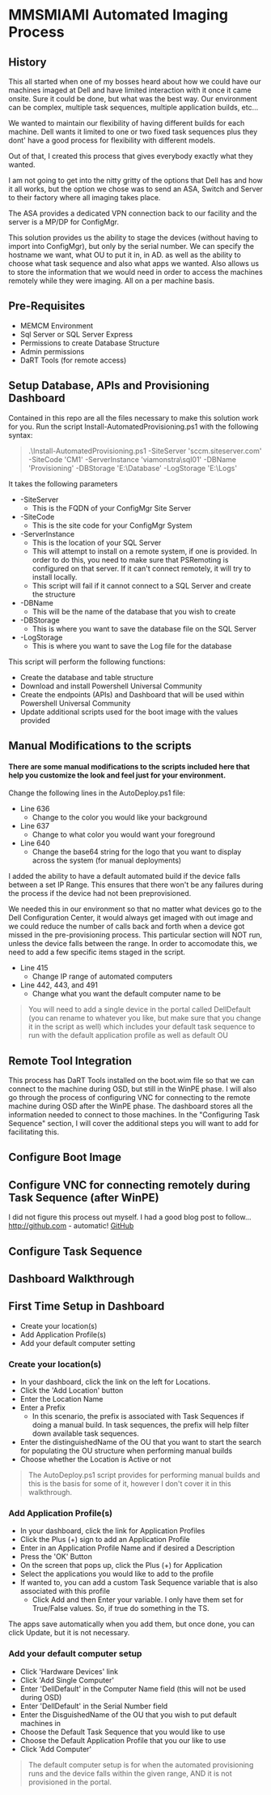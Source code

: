 # MMSMIAMI Automated Imaging Process
## History
This all started when one of my bosses heard about how we could have our machines imaged at 
Dell and have limited interaction with it once it came onsite.
Sure it could be done, but what was the best way.
Our environment can be complex, multiple task sequences, multiple application builds, etc...

We wanted to maintain our flexibility of having different builds for each machine. 
Dell wants it limited to one or two fixed task sequences plus they dont' have a good 
process for flexibility with different models.

Out of that, I created this process that gives everybody exactly what they wanted.

I am not going to get into the nitty gritty of the options that Dell has and how it all works, but the option 
we chose was to send an ASA, Switch and Server to their factory where all imaging takes place.

The ASA provides a dedicated VPN connection back to our facility and the server is a MP/DP for ConfigMgr.

This solution provides us the ability to stage the devices (without having to import into ConfigMgr), but only by 
the serial number. We can specify the hostname we want, what OU to put it in, in AD. as well as the ability to choose 
what task sequence and also what apps we wanted. Also allows us to store the information that we would need 
in order to access the machines remotely while they were imaging. All on a per machine basis.
## Pre-Requisites
* MEMCM Environment
* Sql Server or SQL Server Express
* Permissions to create Database Structure
* Admin permissions
* DaRT Tools (for remote access)
## Setup Database, APIs and Provisioning Dashboard
Contained in this repo are all the files necessary to make this solution work for you. Run the script 
Install-AutomatedProvisioning.ps1 with the following syntax:
> .\Install-AutomatedProvisioning.ps1 -SiteServer 'sccm.siteserver.com' -SiteCode 'CM1' -ServerInstance 'viamonstra\sql01' -DBName 'Provisioning' -DBStorage 'E:\Database' -LogStorage 'E:\Logs'

It takes the following parameters
* -SiteServer 
  * This is the FQDN of your ConfigMgr Site Server
* -SiteCode
  * This is the site code for your ConfigMgr System
* -ServerInstance
  * This is the location of your SQL Server
  * This will attempt to install on a remote system, if one is provided. In order to do this, you need to make sure that PSRemoting is configured on that server. If it can't connect remotely, it will try to install locally.
  * This script will fail if it cannot connect to a SQL Server and create the structure
* -DBName
  * This will be the name of the database that you wish to create
* -DBStorage
  * This is where you want to save the database file on the SQL Server
* -LogStorage
  * This is where you want to save the Log file for the database

This script will perform the following functions:
* Create the database and table structure
* Download and install Powershell Universal Community
* Create the endpoints (APIs) and Dashboard that will be used within Powershell Universal Community
* Update additional scripts used for the boot image with the values provided

## Manual Modifications to the scripts
#### There are some manual modifications to the scripts included here that help you customize the look and feel just for your environment.
Change the following lines in the AutoDeploy.ps1 file:

* Line 636
  * Change to the color you would like your background​
* Line 637
  * Change to what color you would want your foreground​
* Line 640
  * Change the base64 string for the logo that you want to display across the system (for manual deployments)

I added the ability to have a default automated build if the device falls between a set IP Range.
This ensures that there won't be any failures during the process if the device had not been preprovisioned.

We needed this in our environment so that no matter what devices go to the Dell Configuration Center,
it would always get imaged with out image and we could reduce the number of calls back and forth when a device got missed
in the pre-provisioning process. This particular section will NOT run, unless the device falls between the range.
In order to accomodate this, we need to add a few specific items staged in the script.

* Line 415
  * Change IP range of automated computers​
* Line 442, 443, and 491
  * Change what you want the default computer name to be​

> You will need to add a single device in the portal called DellDefault (you can rename to whatever you like, but make sure that you change it in the script as well) which includes your default task sequence to run with the default application profile as well as default OU​

## Remote Tool Integration
This process has DaRT Tools installed on the boot.wim file so that we can connect to the machine during OSD, but still
in the WinPE phase. I will also go through the process of configuring VNC for connecting to the remote machine during OSD
after the WinPE phase. The dashboard stores all the information needed to connect to those machines. In the "Configuring 
Task Sequence" section, I will cover the additional steps you will want to add for facilitating this.

## Configure Boot Image

## Configure VNC for connecting remotely during Task Sequence (after WinPE)
I did not figure this process out myself. I had a good blog post to follow...
http://github.com - automatic!
[GitHub](http://github.com)

## Configure Task Sequence

## Dashboard Walkthrough

## First Time Setup in Dashboard
* Create your location(s)
* Add Application Profile(s)
* Add your default computer setting

### Create your location(s)
* In your dashboard, click the link on the left for Locations.
* Click the 'Add Location' button
* Enter the Location Name
* Enter a Prefix
  * In this scenario, the prefix is associated with Task Sequences if doing a manual build. In task sequences, the prefix will help filter down available task sequences.
* Enter the distinguishedName of the OU that you want to start the search for populating the OU structure when performing manual builds
* Choose whether the Location is Active or not

> The AutoDeploy.ps1 script provides for performing manual builds and this is the basis for some of it, however I don't cover it in this walkthrough.

### Add Application Profile(s)
* In your dashboard, click the link for Application Profiles
* Click the Plus (+) sign to add an Application Profile
* Enter in an Application Profile Name and if desired a Description
* Press the 'OK' Button
* On the screen that pops up, click the Plus (+) for Application
* Select the applications you would like to add to the profile
* If wanted to, you can add a custom Task Sequence variable that is also associated with this profile
  * Click Add and then Enter your variable. I only have them set for True/False values. So, if true do something in the TS.

The apps save automatically when you add them, but once done, you can click Update, but it is not necessary.

### Add your default computer setup
* Click 'Hardware Devices' link
* Click 'Add Single Computer'
* Enter 'DellDefault' in the Computer Name field (this will not be used during OSD)
* Enter 'DellDefault' in the Serial Number field
* Enter the DisguishedName of the OU that you wish to put default machines in
* Choose the Default Task Sequence that you would like to use
* Choose the Default Application Profile that you our like to use
* Click 'Add Computer'

> The default computer setup is for when the automated provisioning runs and the device falls within the given range, AND it is not provisioned in the portal.


